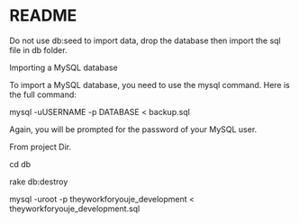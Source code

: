 # README

Do not use db:seed to import data,  drop the database then import the sql file in db folder.

Importing a MySQL database

To import a MySQL database, you need to use the mysql command. Here is the full command:

mysql -uUSERNAME -p DATABASE < backup.sql


Again, you will be prompted for the password of your MySQL user.



From project Dir.

cd db

rake db:destroy

mysql -uroot -p theyworkforyouje_development < theyworkforyouje_development.sql
